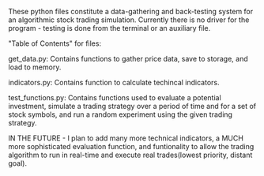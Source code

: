 These python files constitute a data-gathering and back-testing system for an algorithmic stock trading simulation.  Currently there is no driver for the program - testing is done from the terminal or an auxiliary file.

"Table of Contents" for files:

get_data.py: Contains functions to gather price data, save to storage, and load to memory.

indicators.py: Contains function to calculate techincal indicators.

test_functions.py: Contains functions used to evaluate a potential investment, simulate a trading strategy over a period of time and for a set of stock symbols, and run a random experiment using the given trading strategy.


IN THE FUTURE - I plan to add many more technical indicators, a MUCH more sophisticated evaluation function, and funtionality to allow the trading algorithm to run in real-time and execute real trades(lowest priority, distant goal).
